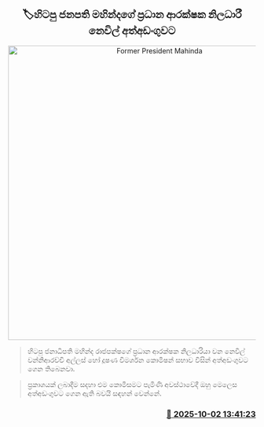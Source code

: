 <p align='center'><b><h2 align='center' title='Former President Mahinda's Chief Security Officer Neville arrested'>🏷හිටපු ජනපති මහින්දගේ ප්‍රධාන ආරක්ෂක නිලධාරී නෙවිල් අත්අඩංගුවට</h2></b></p>
<p align='center'><img src='https://helakuru.sgp1.cdn.digitaloceanspaces.com/esana/images/lib/nevil-wanniarachchi.jpg' width='600' alt='Former President Mahinda's Chief Security Officer Neville arrested'></p>

> හිටපු ජනාධිපති මහින්ද රාජපක්ෂගේ ප්‍රධාන ආරක්ෂක නිලධාරියා වන නෙවිල් වන්නිආරච්චි අල්ලස් හෝ දූෂණ විමර්ශන කොමිෂන් සභාව විසින් අත්අඩංගුවට ගෙන තිබෙනවා.

> ප්‍රකාශයක් ලබාදීම සදහා එම කොමිසමට පැමිණි අවස්ථාවේදී ඔහු මෙලෙස අත්අඩංගුවට ගෙන ඇති බවයි සඳහන් වෙන්නේ.



<h3 align='right'><a href='https://www.helakuru.lk/esana/p/114173/'>📅 2025-10-02 13:41:23</a></h3>
